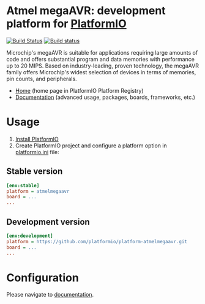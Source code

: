# Atmel megaAVR: development platform for [PlatformIO](http://platformio.org)
[![Build Status](https://travis-ci.org/platformio/platform-atmelmegaavr.svg?branch=develop)](https://travis-ci.org/platformio/platform-atmelmegaavr)
[![Build status](https://ci.appveyor.com/api/projects/status/wm6hx8n8c23dfbnk/branch/develop?svg=true)](https://ci.appveyor.com/project/ivankravets/platform-atmelmegaavr/branch/develop)

Microchip's megaAVR is suitable for applications requiring large amounts of code and offers substantial program and data memories with performance up to 20 MIPS. Based on industry-leading, proven technology, the megaAVR family offers Microchip's widest selection of devices in terms of memories, pin counts, and peripherals.

* [Home](http://platformio.org/platforms/atmelmegaavr) (home page in PlatformIO Platform Registry)
* [Documentation](http://docs.platformio.org/page/platforms/atmelmegaavr.html) (advanced usage, packages, boards, frameworks, etc.)

# Usage

1. [Install PlatformIO](http://platformio.org)
2. Create PlatformIO project and configure a platform option in [platformio.ini](http://docs.platformio.org/page/projectconf.html) file:

## Stable version

```ini
[env:stable]
platform = atmelmegaavr
board = ...
...
```

## Development version

```ini
[env:development]
platform = https://github.com/platformio/platform-atmelmegaavr.git
board = ...
...
```

# Configuration

Please navigate to [documentation](http://docs.platformio.org/page/platforms/atmelmegaavr.html).
